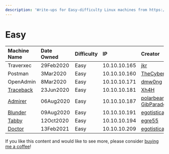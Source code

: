 ```yaml
---
description: 'Write-ups for Easy-difficulty Linux machines from https://hackthebox.eu'
---
```


# Easy

| Machine Name | Date Owned | Difficulty | IP | Creator |
| :--- | :--- | :--- | :--- | :--- |
| Traverxec | 29Feb2020 | Easy | 10.10.10.165 | [jkr](https://www.hackthebox.eu/home/users/profile/77141) |
| Postman | 3Mar2020 | Easy | 10.10.10.160 | [TheCyberGeek](https://www.hackthebox.eu/home/users/profile/114053) |
| OpenAdmin | 8Mar2020 | Easy | 10.10.10.171 | [dmw0ng](https://www.hackthebox.eu/home/users/profile/82600) |
| [Traceback](traceback-write-up.md) | 23Jun2020 | Easy | 10.10.10.181 | [Xh4H](https://www.hackthebox.eu/home/users/profile/21439) |
| [Admirer](admirer-write-up.md) | 06Aug2020 | Easy | 10.10.10.187 | [polarbearer](https://www.hackthebox.eu/home/users/profile/159204) & [GibParadox](https://www.hackthebox.eu/home/users/profile/125033) |
| [Blunder](blunder-write-up.md) | 09Aug2020 | Easy | 10.10.10.191 | [egotisticalSW](https://www.hackthebox.eu/home/users/profile/94858) |
| [Tabby](tabby-write-up.md) | 12Oct2020 | Easy | 10.10.10.194 | [egre55](https://app.hackthebox.eu/users/1190) |
| [Doctor](doctor.md) | 13Feb2021 | Easy | 10.10.10.209 | [egotisticalSW](https://app.hackthebox.eu/users/94858) |

If you like this content and would like to see more, please consider [buying me a coffee](https://www.buymeacoffee.com/zweilosec)!

